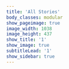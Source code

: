 ```yaml
---
title: 'All Stories'
body_classes: modular
show_pageimage: true
image_width: 1038
image_height: 437
show_title: '1'
show_image: true
subtitleLead: '1'
show_sidebar: true
---
```


